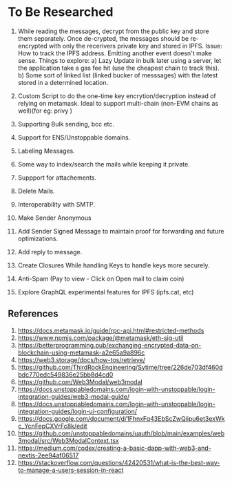 # To Be Researched
1. While reading the messages, decrypt from the public key and store them separately. Once de-crypted, the messages should be re-encrypted with only the recerivers private key and stored in IPFS. 
Issue: How to track the IPFS address. Emitting another event doesn't make sense.
Things to explore:
a) Lazy Update in bulk later using a server, let the application take a gas fee hit (use the cheapest chain to track this).
b) Some sort of linked list (linked bucker of messsages) with the latest stored in a determined location. 

2. Custom Script to do the one-time key encrytion/decryption instead of relying on metamask. Ideal to support multi-chain (non-EVM chains as well)(for eg: privy )

3. Supporting Bulk sending, bcc etc.
4. Support for ENS/Unstoppable domains.
5. Labeling Messages.
6. Some way to index/search the mails while keeping it private.
7. Suppport for attachements.
8. Delete Mails.
9. Interoperability with SMTP.
10. Make Sender Anonymous
11. Add Sender Signed Message to maintain proof for forwarding and future optimizations.
12. Add reply to message.
13. Create Closures While handling Keys to handle keys more securely.
14. Anti-Spam (Pay to view - Click on Open mail to claim coin)
15. Explore GraphQL experimental features for IPFS (ipfs.cat, etc)

## References
1. https://docs.metamask.io/guide/rpc-api.html#restricted-methods
2. https://www.npmjs.com/package/@metamask/eth-sig-util
3. https://betterprogramming.pub/exchanging-encrypted-data-on-blockchain-using-metamask-a2e65a9a896c
4. https://web3.storage/docs/how-tos/retrieve/
5. https://github.com/ThirdRockEngineering/Sytime/tree/226de703df460dbdc770edc549836e25bb8d4cd0
6. https://github.com/Web3Modal/web3modal
7. https://docs.unstoppabledomains.com/login-with-unstoppable/login-integration-guides/web3-modal-guide/
8. https://docs.unstoppabledomains.com/login-with-unstoppable/login-integration-guides/login-ui-configuration/
9. https://docs.google.com/document/d/1FhnxFq43EbScZwQiipu6et3exWkc_YcnFepCXVrFc8k/edit
10. https://github.com/unstoppabledomains/uauth/blob/main/examples/web3modal/src/Web3ModalContext.tsx
11. https://medium.com/codex/creating-a-basic-dapp-with-web3-and-nextjs-2ee94af06517
12. https://stackoverflow.com/questions/42420531/what-is-the-best-way-to-manage-a-users-session-in-react